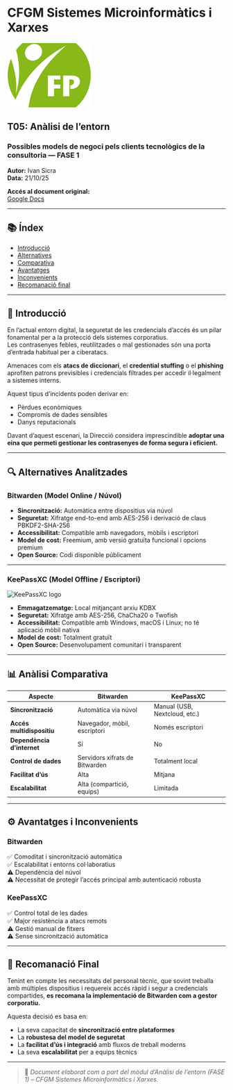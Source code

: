 # CFGM Sistemes Microinformàtics i Xarxes  
![Captura 1](img/logo.png)
## T05: Anàlisi de l’entorn  
### Possibles models de negoci pels clients tecnològics de la consultoria — FASE 1

**Autor:** Ivan Sicra  
**Data:** 21/10/25  

**Accés al document original:**  
[Google Docs](https://docs.google.com/document/d/1R_ubzeeFja08ZBLEnqp4HdciZhEUcZ8XXlhzQ3QGAu8/edit?usp=sharing)

---

## 📚 Índex
- [Introducció](#introducció)
- [Alternatives](#alternatives)
- [Comparativa](#comparativa)
- [Avantatges](#avantatges)
- [Inconvenients](#inconvenients)
- [Recomanació final](#recomanació-final)

---

## 🧩 Introducció
En l’actual entorn digital, la seguretat de les credencials d’accés és un pilar fonamental per a la protecció dels sistemes corporatius.  
Les contrasenyes febles, reutilitzades o mal gestionades són una porta d’entrada habitual per a ciberatacs.  

Amenaces com els **atacs de diccionari**, el **credential stuffing** o el **phishing** aprofiten patrons previsibles i credencials filtrades per accedir il·legalment a sistemes interns.  

Aquest tipus d’incidents poden derivar en:
- Pèrdues econòmiques  
- Compromís de dades sensibles  
- Danys reputacionals  

Davant d’aquest escenari, la Direcció considera imprescindible **adoptar una eina que permeti gestionar les contrasenyes de forma segura i eficient.**

---

## 🔍 Alternatives Analitzades

### **Bitwarden (Model Online / Núvol)**

- **Sincronització:** Automàtica entre dispositius via núvol  
- **Seguretat:** Xifratge end-to-end amb AES-256 i derivació de claus PBKDF2-SHA-256  
- **Accessibilitat:** Compatible amb navegadors, mòbils i escriptori  
- **Model de cost:** Freemium, amb versió gratuïta funcional i opcions premium  
- **Open Source:** Codi disponible públicament  

---

### **KeePassXC (Model Offline / Escriptori)**
![KeePassXC logo](https://raw.githubusercontent.com/tu-usuari/tu-repo/main/img/keepassxc.png)

- **Emmagatzematge:** Local mitjançant arxiu KDBX  
- **Seguretat:** Xifratge amb AES-256, ChaCha20 o Twofish  
- **Accessibilitat:** Compatible amb Windows, macOS i Linux; no té aplicació mòbil nativa  
- **Model de cost:** Totalment gratuït  
- **Open Source:** Desenvolupament comunitari i transparent  

---

## 📊 Anàlisi Comparativa

| Aspecte | Bitwarden | KeePassXC |
|----------|------------|-----------|
| **Sincronització** | Automàtica via núvol | Manual (USB, Nextcloud, etc.) |
| **Accés multidispositiu** | Navegador, mòbil, escriptori | Només escriptori |
| **Dependència d’internet** | Sí | No |
| **Control de dades** | Servidors xifrats de Bitwarden | Totalment local |
| **Facilitat d’ús** | Alta | Mitjana |
| **Escalabilitat** | Alta (compartició, equips) | Limitada |

---

## ⚙️ Avantatges i Inconvenients

### **Bitwarden**
✅ Comoditat i sincronització automàtica  
✅ Escalabilitat i entorns col·laboratius  
⚠️ Dependència del núvol  
⚠️ Necessitat de protegir l’accés principal amb autenticació robusta  

### **KeePassXC**
✅ Control total de les dades  
✅ Major resistència a atacs remots  
⚠️ Gestió manual de fitxers  
⚠️ Sense sincronització automàtica  

---

## 🧭 Recomanació Final
Tenint en compte les necessitats del personal tècnic, que sovint treballa amb múltiples dispositius i requereix accés ràpid i segur a credencials compartides, **es recomana la implementació de Bitwarden com a gestor corporatiu.**

Aquesta decisió es basa en:
- La seva capacitat de **sincronització entre plataformes**  
- La **robustesa del model de seguretat**  
- La **facilitat d’ús i integració** amb fluxos de treball moderns  
- La seva **escalabilitat** per a equips tècnics  

---

> 📄 *Document elaborat com a part del mòdul d’Anàlisi de l’entorn (FASE 1) – CFGM Sistemes Microinformàtics i Xarxes.*

